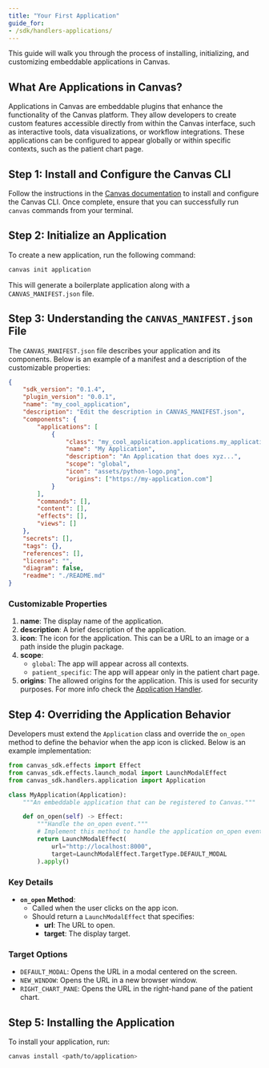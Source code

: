 ```yaml
---
title: "Your First Application"
guide_for:
- /sdk/handlers-applications/
---
```


This guide will walk you through the process of installing, initializing, and customizing embeddable applications in Canvas.

## What Are Applications in Canvas?

Applications in Canvas are embeddable plugins that enhance the functionality of the Canvas platform. They allow developers to create custom features accessible directly from within the Canvas interface, such as interactive tools, data visualizations, or workflow integrations. These applications can be configured to appear globally or within specific contexts, such as the patient chart page.

## Step 1: Install and Configure the Canvas CLI

Follow the instructions in the [Canvas documentation](https://docs.canvasmedical.com/guides/your-first-plugin/#1-install-the-canvas-cli) to install and configure the Canvas CLI. Once complete, ensure that you can successfully run `canvas` commands from your terminal.

## Step 2: Initialize an Application

To create a new application, run the following command:

```bash
canvas init application
```

This will generate a boilerplate application along with a `CANVAS_MANIFEST.json` file.

## Step 3: Understanding the `CANVAS_MANIFEST.json` File

The `CANVAS_MANIFEST.json` file describes your application and its components. Below is an example of a manifest and a description of the customizable properties:

```json
{
    "sdk_version": "0.1.4",
    "plugin_version": "0.0.1",
    "name": "my_cool_application",
    "description": "Edit the description in CANVAS_MANIFEST.json",
    "components": {
        "applications": [
            {
                "class": "my_cool_application.applications.my_application:MyApplication",
                "name": "My Application",
                "description": "An Application that does xyz...",
                "scope": "global",
                "icon": "assets/python-logo.png",
                "origins": ["https://my-application.com"]
            }
        ],
        "commands": [],
        "content": [],
        "effects": [],
        "views": []
    },
    "secrets": [],
    "tags": {},
    "references": [],
    "license": "",
    "diagram": false,
    "readme": "./README.md"
}
```

### Customizable Properties

1. **name**: The display name of the application.
2. **description**: A brief description of the application.
3. **icon**: The icon for the application. This can be a URL to an image or a path inside the plugin package.
4. **scope**:
   - `global`: The app will appear across all contexts.
   - `patient_specific`: The app will appear only in the patient chart page.
5. **origins**: The allowed origins for the application. This is used for security purposes. For more info check the [Application Handler](/sdk/handlers-applications).

## Step 4: Overriding the Application Behavior

Developers must extend the `Application` class and override the `on_open` method to define the behavior when the app icon is clicked. Below is an example implementation:

```python
from canvas_sdk.effects import Effect
from canvas_sdk.effects.launch_modal import LaunchModalEffect
from canvas_sdk.handlers.application import Application

class MyApplication(Application):
    """An embeddable application that can be registered to Canvas."""

    def on_open(self) -> Effect:
        """Handle the on_open event."""
        # Implement this method to handle the application on_open event.
        return LaunchModalEffect(
            url="http://localhost:8000",
            target=LaunchModalEffect.TargetType.DEFAULT_MODAL
        ).apply()
```

### Key Details

- **`on_open` Method**:
  - Called when the user clicks on the app icon.
  - Should return a `LaunchModalEffect` that specifies:
    - **url**: The URL to open.
    - **target**: The display target.

### Target Options

- `DEFAULT_MODAL`: Opens the URL in a modal centered on the screen.
- `NEW_WINDOW`: Opens the URL in a new browser window.
- `RIGHT_CHART_PANE`: Opens the URL in the right-hand pane of the patient chart.

## Step 5: Installing the Application

To install your application, run:

```bash
canvas install <path/to/application>
```

<br/>
<br/>
<br/>
<br/>
